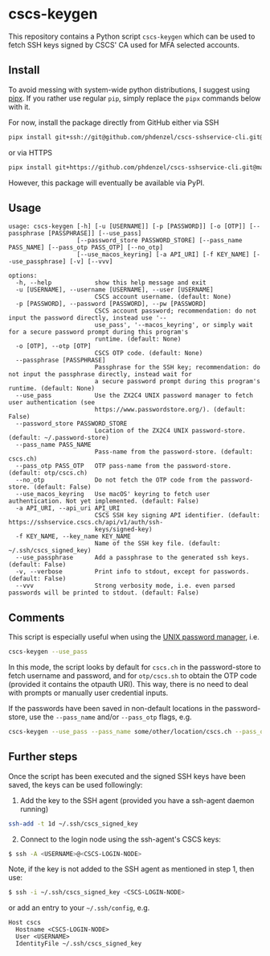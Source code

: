 # cscs-keygen

This repository contains a Python script `cscs-keygen` which can be
used to fetch SSH keys signed by CSCS' CA used for MFA selected
accounts.


## Install

To avoid messing with system-wide python distributions, I suggest
using [pipx](https://pypa.github.io/pipx/). If you rather use regular
`pip`, simply replace the `pipx` commands below with it.

For now, install the package directly from GitHub either via SSH

```bash
pipx install git+ssh://git@github.com/phdenzel/cscs-sshservice-cli.git@main
```

or via HTTPS

```bash
pipx install git+https://github.com/phdenzel/cscs-sshservice-cli.git@main
```

However, this package will eventually be available via PyPI.


## Usage

```console
usage: cscs-keygen [-h] [-u [USERNAME]] [-p [PASSWORD]] [-o [OTP]] [--passphrase [PASSPHRASE]] [--use_pass]
                   [--password_store PASSWORD_STORE] [--pass_name PASS_NAME] [--pass_otp PASS_OTP] [--no_otp]
                   [--use_macos_keyring] [-a API_URI] [-f KEY_NAME] [--use_passphrase] [-v] [--vvv]

options:
  -h, --help            show this help message and exit
  -u [USERNAME], --username [USERNAME], --user [USERNAME]
                        CSCS account username. (default: None)
  -p [PASSWORD], --password [PASSWORD], --pw [PASSWORD]
                        CSCS account password; recommendation: do not input the password directly, instead use '--
                        use_pass', '--macos_keyring', or simply wait for a secure password prompt during this program's
                        runtime. (default: None)
  -o [OTP], --otp [OTP]
                        CSCS OTP code. (default: None)
  --passphrase [PASSPHRASE]
                        Passphrase for the SSH key; recommendation: do not input the passphrase directly, instead wait for
                        a secure password prompt during this program's runtime. (default: None)
  --use_pass            Use the ZX2C4 UNIX password manager to fetch user authentication (see
                        https://www.passwordstore.org/). (default: False)
  --password_store PASSWORD_STORE
                        Location of the ZX2C4 UNIX password-store. (default: ~/.password-store)
  --pass_name PASS_NAME
                        Pass-name from the password-store. (default: cscs.ch)
  --pass_otp PASS_OTP   OTP pass-name from the password-store. (default: otp/cscs.ch)
  --no_otp              Do not fetch the OTP code from the password-store. (default: False)
  --use_macos_keyring   Use macOS' keyring to fetch user authentication. Not yet implemented. (default: False)
  -a API_URI, --api_uri API_URI
                        CSCS SSH key signing API identifier. (default: https://sshservice.cscs.ch/api/v1/auth/ssh-
                        keys/signed-key)
  -f KEY_NAME, --key_name KEY_NAME
                        Name of the SSH key file. (default: ~/.ssh/cscs_signed_key)
  --use_passphrase      Add a passphrase to the generated ssh keys. (default: False)
  -v, --verbose         Print info to stdout, except for passwords. (default: False)
  --vvv                 Strong verbosity mode, i.e. even parsed passwords will be printed to stdout. (default: False)
```

## Comments

This script is especially useful when using the [UNIX password manager](https://www.passwordstore.org/), i.e.

```bash
cscs-keygen --use_pass
```

In this mode, the script looks by default for `cscs.ch` in the
password-store to fetch username and password, and for `otp/cscs.sh`
to obtain the OTP code (provided it contains the otpauth URI).  This
way, there is no need to deal with prompts or manually user credential
inputs.

If the passwords have been saved in non-default locations in the
password-store, use the `--pass_name` and/or `--pass_otp` flags, e.g.
```bash
cscs-keygen --use_pass --pass_name some/other/location/cscs.ch --pass_otp some/other/otp/cscs.ch
```

## Further steps

Once the script has been executed and the signed SSH keys have been
saved, the keys can be used followingly:

1. Add the key to the SSH agent (provided you have a ssh-agent daemon running)
```bash
ssh-add -t 1d ~/.ssh/cscs_signed_key
```
2. Connect to the login node using the ssh-agent's CSCS keys:
```bash
$ ssh -A <USERNAME>@<CSCS-LOGIN-NODE>
```
Note, if the key is not added to the SSH agent as mentioned in step 1, then use:
```bash
$ ssh -i ~/.ssh/cscs_signed_key <CSCS-LOGIN-NODE>
```
or add an entry to your `~/.ssh/config`, e.g.
```config
Host cscs
  Hostname <CSCS-LOGIN-NODE>
  User <USERNAME>
  IdentityFile ~/.ssh/cscs_signed_key
```

